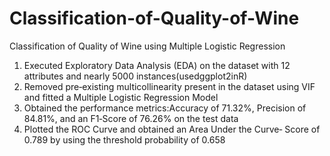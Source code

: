 # Classification-of-Quality-of-Wine
Classification of Quality of Wine using Multiple Logistic Regression

1) Executed Exploratory Data Analysis (EDA) on the dataset with 12 attributes and nearly 5000 instances(usedggplot2inR)
2) Removed pre‐existing multicollinearity present in the dataset using VIF and fitted a Multiple Logistic Regression Model
3) Obtained the performance metrics:Accuracy of 71.32%, Precision of 84.81%, and an F1‐Score of 76.26% on the test data
4) Plotted the ROC Curve and obtained an Area Under the Curve‐ Score of 0.789 by using the threshold probability of 0.658
